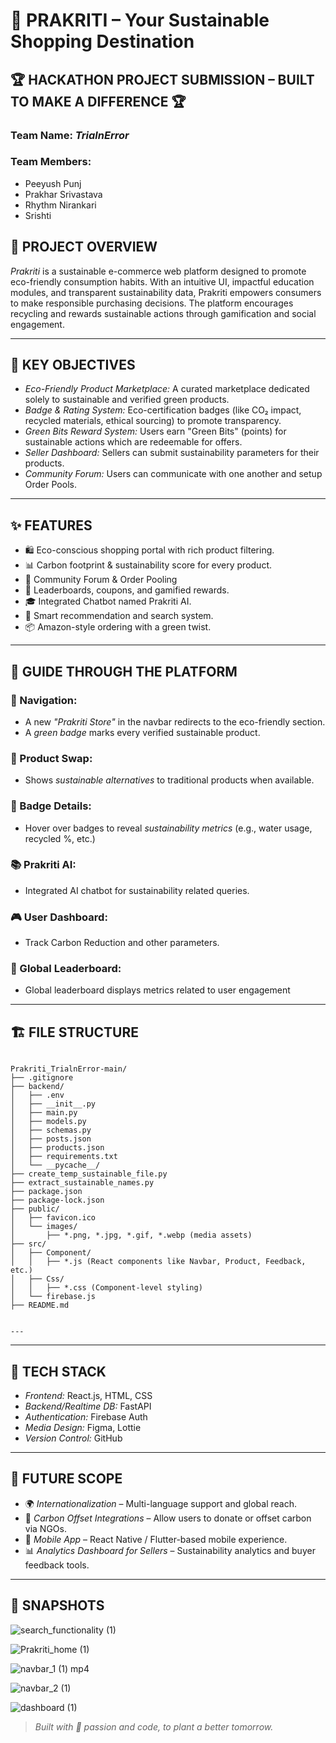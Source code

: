 # 🌿 PRAKRITI – Your Sustainable Shopping Destination

## 🏆 HACKATHON PROJECT SUBMISSION – BUILT TO MAKE A DIFFERENCE 🏆  
### Team Name: *TrialnError*
### Team Members:
- Peeyush Punj
- Prakhar Srivastava
- Rhythm Nirankari
- Srishti


## 🚀 PROJECT OVERVIEW

*Prakriti* is a sustainable e-commerce web platform designed to promote eco-friendly consumption habits. With an intuitive UI, impactful education modules, and transparent sustainability data, Prakriti empowers consumers to make responsible purchasing decisions. The platform encourages recycling and rewards sustainable actions through gamification and social engagement.

---

## 🎯 KEY OBJECTIVES

- *Eco-Friendly Product Marketplace:* A curated marketplace dedicated solely to sustainable and verified green products.
- *Badge & Rating System:* Eco-certification badges (like CO₂ impact, recycled materials, ethical sourcing) to promote transparency.
- *Green Bits Reward System:* Users earn "Green Bits" (points) for sustainable actions which are redeemable for offers.
- *Seller Dashboard:* Sellers can submit sustainability parameters for their products.
- *Community Forum:* Users can communicate with one another and setup Order Pools.

---

## ✨ FEATURES

- 🛍 Eco-conscious shopping portal with rich product filtering.
- 📊 Carbon footprint & sustainability score for every product.
- 💬 Community Forum & Order Pooling
- 🎁 Leaderboards, coupons, and gamified rewards.
- 🎓 Integrated Chatbot named Prakriti AI.
- 🔎 Smart recommendation and search system.
- 📦 Amazon-style ordering with a green twist.


---

## 🧠 GUIDE THROUGH THE PLATFORM

### 🧭 Navigation:
- A new *"Prakriti Store"* in the navbar redirects to the eco-friendly section.
- A *green badge* marks every verified sustainable product.
  
### 🔄 Product Swap:
- Shows *sustainable alternatives* to traditional products when available.

### 🧪 Badge Details:
- Hover over badges to reveal *sustainability metrics* (e.g., water usage, recycled %, etc.)

### 📚 Prakriti AI:
- Integrated AI chatbot for sustainability related queries.
  
### 🎮 User Dashboard:
- Track Carbon Reduction and other parameters.

### 🥇 Global Leaderboard:
- Global leaderboard displays metrics related to user engagement

---

## 🏗 FILE STRUCTURE
```

Prakriti_TrialnError-main/
├── .gitignore
├── backend/
│   ├── .env
│   ├── __init__.py
│   ├── main.py
│   ├── models.py
│   ├── schemas.py
│   ├── posts.json
│   ├── products.json
│   ├── requirements.txt
│   └── __pycache__/
├── create_temp_sustainable_file.py
├── extract_sustainable_names.py
├── package.json
├── package-lock.json
├── public/
│   ├── favicon.ico
│   └── images/
│       ├── *.png, *.jpg, *.gif, *.webp (media assets)
├── src/
│   ├── Component/
│   │   ├── *.js (React components like Navbar, Product, Feedback, etc.)
│   ├── Css/
│   │   ├── *.css (Component-level styling)
│   └── firebase.js
├── README.md


---

```
---

## 🧰 TECH STACK

- *Frontend:* React.js, HTML, CSS
- *Backend/Realtime DB:* FastAPI
- *Authentication:* Firebase Auth
- *Media Design:* Figma, Lottie
- *Version Control:* GitHub

---

## 🧩 FUTURE SCOPE

- 🌍 *Internationalization* – Multi-language support and global reach.
- 🔄 *Carbon Offset Integrations* – Allow users to donate or offset carbon via NGOs.
- 📱 *Mobile App* – React Native / Flutter-based mobile experience.
- 📊 *Analytics Dashboard for Sellers* – Sustainability analytics and buyer feedback tools.

---

## 📸 SNAPSHOTS


![search_functionality (1)](https://github.com/user-attachments/assets/1a31cab1-c347-419c-b9a0-055eeec67a8d)

![Prakriti_home (1)](https://github.com/user-attachments/assets/ec6be5bd-f1ba-4f78-8a53-496a1c385de0)

![navbar_1 (1) mp4](https://github.com/user-attachments/assets/ba358008-995e-4111-abbd-23fb9d7174d9)

![navbar_2 (1)](https://github.com/user-attachments/assets/eaae8f86-af42-4667-b9b9-e2c8353796c3)

![dashboard (1)](https://github.com/user-attachments/assets/20ffbcbc-44fd-401e-8d2d-b87e02fca81d)






> *Built with 🌱 passion and code, to plant a better tomorrow.*
